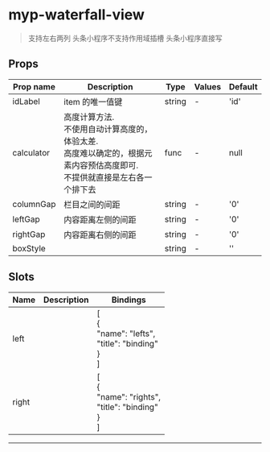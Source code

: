 # myp-waterfall-view

> 支持左右两列
> 头条小程序不支持作用域插槽
> 头条小程序直接写

## Props

| Prop name  | Description                                                                                                                     | Type   | Values | Default |
| ---------- | ------------------------------------------------------------------------------------------------------------------------------- | ------ | ------ | ------- |
| idLabel    | item 的唯一值键                                                                                                                 | string | -      | 'id'    |
| calculator | 高度计算方法.<br>不使用自动计算高度的，体验太差.<br>高度难以确定的，根据元素内容预估高度即可.<br>不提供就直接是左右各一个排下去 | func   | -      | null    |
| columnGap  | 栏目之间的间距                                                                                                                  | string | -      | '0'     |
| leftGap    | 内容距离左侧的间距                                                                                                              | string | -      | '0'     |
| rightGap   | 内容距离右侧的间距                                                                                                              | string | -      | '0'     |
| boxStyle   |                                                                                                                                 | string | -      | ''      |

## Slots

| Name  | Description | Bindings                                                        |
| ----- | ----------- | --------------------------------------------------------------- |
| left  |             | [<br> {<br> "name": "lefts",<br> "title": "binding"<br> }<br>]  |
| right |             | [<br> {<br> "name": "rights",<br> "title": "binding"<br> }<br>] |

---
